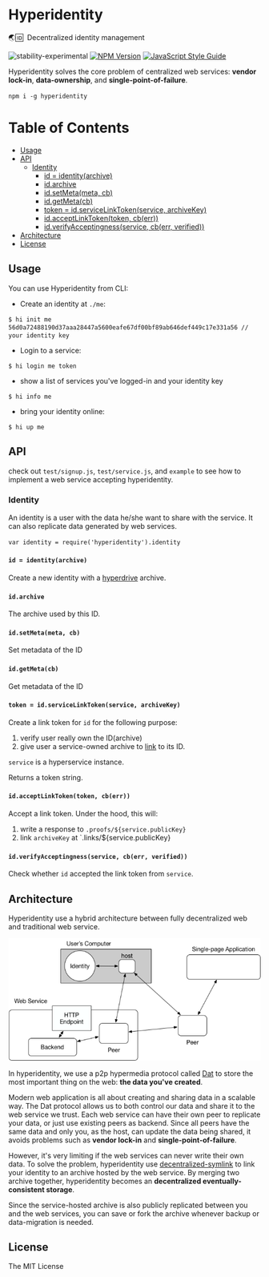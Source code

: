# Hyperidentity

🌏🆔  Decentralized identity management

![stability-experimental](https://img.shields.io/badge/stability-experimental-orange.svg?style=flat-square)
[![NPM Version](https://img.shields.io/npm/v/hyperidentity.svg)](https://www.npmjs.com/package/hyperidentity)
[![JavaScript Style Guide](https://img.shields.io/badge/code%20style-standard-brightgreen.svg)](http://standardjs.com/)

Hyperidentity solves the core problem of centralized web services: **vendor lock-in**, **data-ownership**, and **single-point-of-failure**.

`npm i -g hyperidentity`


# Table of Contents

  * [Usage](#usage)
  * [API](#api)
     * [Identity](#identity)
        * [id = identity(archive)](#id--identityarchive)
        * [id.archive](#idarchive)
        * [id.setMeta(meta, cb)](#idsetmetameta-cb)
        * [id.getMeta(cb)](#idgetmetacb)
        * [token = id.serviceLinkToken(service, archiveKey)](#token--idservicelinktokenservice-archivekey)
        * [id.acceptLinkToken(token, cb(err))](#idacceptlinktokentoken-cberr)
        * [id.verifyAcceptingness(service, cb(err, verified))](#idverifyacceptingnessservice-cberr-verified)
  * [Architecture](#architecture)
  * [License](#license)


## Usage

You can use Hyperidentity from CLI:

* Create an identity at `./me`:

```
$ hi init me
56d0a72488190d37aaa28447a5600eafe67df00bf89ab646def449c17e331a56 // your identity key
```

* Login to a service:

```
$ hi login me token
```

* show a list of services you've logged-in and your identity key

```
$ hi info me
```

* bring your identity online:

```
$ hi up me
```


## API

check out `test/signup.js`, `test/service.js`, and `example` to see how to implement a web service accepting hyperidentity.

### Identity

An identity is a user with the data he/she want to share with the service. It can also replicate data generated by web services.

`var identity = require('hyperidentity').identity`

#### `id = identity(archive)`

Create a new identity with a [hyperdrive](https://github.com/mafintosh/hyperdrive) archive.

#### `id.archive`

The archive used by this ID.

#### `id.setMeta(meta, cb)`

Set metadata of the ID

#### `id.getMeta(cb)`

Get metadata of the ID

#### `token = id.serviceLinkToken(service, archiveKey)`

Create a link token for `id` for the following purpose:

1. verify user really own the ID(archive)
2. give user a service-owned archive to [link](https://github.com/poga/hyperdrive-ln) to its ID.

`service` is a hyperservice instance.

Returns a token string.

#### `id.acceptLinkToken(token, cb(err))`

Accept a link token. Under the hood, this will:

1. write a response to `.proofs/${service.publicKey}`
2. link `archiveKey` at `.links/${service.publicKey}

#### `id.verifyAcceptingness(service, cb(err, verified))`

Check whether `id` accepted the link token from `service`.


## Architecture

Hyperidentity use a hybrid architecture between fully decentralized web and traditional web service.

![architecture](architecture.png)

In hyperidentity, we use a p2p hypermedia protocol called [Dat](https://www.datprotocol.com/) to store the most important thing on the web: **the data you've created**.

Modern web application is all about creating and sharing data in a scalable way. The Dat protocol allows us to both control our data and share it to the web service we trust. Each web service can have their own peer to replicate your data, or just use existing peers as backend. Since all peers have the same data and only you, as the host, can update the data being shared, it avoids problems such as **vendor lock-in** and **single-point-of-failure**.

However, it's very limiting if the web services can never write their own data. To solve the problem, hyperidentity use [decentralized-symlink](https://github.com/poga/hyperdrive-ln) to link your identity to an archive hosted by the web service. By merging two archive together, hyperidentity becomes an **decentralized eventually-consistent storage**.

Since the service-hosted archive is also publicly replicated between you and the web services, you can save or fork the archive whenever backup or data-migration is needed.


## License

The MIT License
